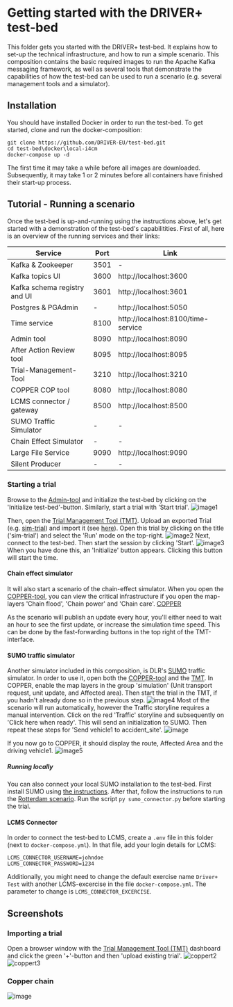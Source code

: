 # Getting started with the DRIVER+ test-bed

This folder gets you started with the DRIVER+ test-bed. It explains how to set-up the technical infrastructure, and how to run a simple scenario. This composition contains the basic required images to run the Apache Kafka messaging framework, as well as several tools that demonstrate the capabilities of how the test-bed can be used to run a scenario (e.g. several management tools and a simulator).

## Installation

You should have installed Docker in order to run the test-bed. To get started, clone and run the docker-composition:
```console
git clone https://github.com/DRIVER-EU/test-bed.git
cd test-bed\docker\local-i4cm
docker-compose up -d
```
The first time it may take a while before all images are downloaded. Subsequently, it may take 1 or 2 minutes before all containers have finished their start-up process.

## Tutorial - Running a scenario

Once the test-bed is up-and-running using the instructions above, let's get started with a demonstration of the test-bed's capabilitities. First of all, here is an overview of the running services and their links:

| Service | Port | Link |
|---------|------|------|
| Kafka & Zookeeper | 3501 | - |
| Kafka topics UI | 3600 | http://localhost:3600 |
| Kafka schema registry and UI | 3601 | http://localhost:3601 |
| Postgres & PGAdmin | - | http://localhost:5050 |
| Time service | 8100 | http://localhost:8100/time-service |
| Admin tool | 8090 | http://localhost:8090 |
| After Action Review tool | 8095 | http://localhost:8095 |
| Trial-Management-Tool | 3210 | http://localhost:3210 |
| COPPER COP tool | 8080 | http://localhost:8080 |
| LCMS connector / gateway | 8500 | http://localhost:8500 |
| SUMO Traffic Simulator | - | - |
| Chain Effect Simulator | - | - |
| Large File Service | 9090 | http://localhost:9090 |
| Silent Producer | - | - |


### Starting a trial
Browse to the [Admin-tool](http://localhost:8090) and initialize the test-bed by clicking on the 'Initialize test-bed'-button. Similarly, start a trial with 'Start trial'.
![image1](https://user-images.githubusercontent.com/11523459/67579710-4ee5d500-f745-11e9-987b-ee62bcad5c18.png)

Then, open the [Trial Management Tool (TMT)](http://localhost:3210). Upload an exported Trial (e.g. [sim-trial](https://github.com/DRIVER-EU/test-bed/files/3772536/trial_2f670b5c-6ec0-4b70-9e87-92252d305d6e.1.zip)) and import it (see [here](#importing-a-trial)). Open this trial by clicking on the title ('sim-trial') and select the 'Run' mode on the top-right. ![image2](https://user-images.githubusercontent.com/11523459/67581026-940b0680-f747-11e9-983b-80dfe36497f0.png)
Next, connect to the test-bed. Then start the session by clicking 'Start'.
![image3](https://user-images.githubusercontent.com/11523459/67581119-c74d9580-f747-11e9-8a5f-3d3573a4122b.png)
When you have done this, an 'Initialize' button appears. Clicking this button will start the time.

#### Chain effect simulator
It will also start a scenario of the chain-effect simulator. When you open the [COPPER-tool](http://localhost:8080), you can view the critical infrastructure if you open the map-layers 'Chain flood', 'Chain power' and 'Chain care'. [COPPER](#copper-chain)

As the scenario will publish an update every hour, you'll either need to wait an hour to see the first update, or increase the simulation time speed. This can be done by the fast-forwarding buttons in the top right of the TMT-interface. 

#### SUMO traffic simulator
Another simulator included in this composition, is DLR's [SUMO](https://sumo.dlr.de/index.html) traffic simulator. In order to use it, open both the [COPPER-tool](http://localhost:8080) and the [TMT](http://localhost:3210). In COPPER, enable the map layers in the group 'simulation' (Unit transport request, unit update, and Affected area). Then start the trial in the TMT, if you hadn't already done so in the previous step. 
![image4](https://user-images.githubusercontent.com/11523459/67871172-3a804e80-fb30-11e9-85bd-d73c6c9dde41.png)
Most of the scenario will run automatically, however the Traffic storyline requires a manual intervention. Click on the red 'Traffic' storyline and subsequently on 'Click here when ready'. This will send an initialization to SUMO. Then repeat these steps for 'Send vehicle1 to accident_site'.
![image](https://user-images.githubusercontent.com/11523459/67871443-a82c7a80-fb30-11e9-86f2-852262db32bb.png)

If you now go to COPPER, it should display the route, Affected Area and the driving vehicle1.
![image5](https://user-images.githubusercontent.com/11523459/67871781-2f79ee00-fb31-11e9-87da-2fd48898bde1.png)


##### Running locally
You can also connect your local SUMO installation to the test-bed. First install SUMO using [the instructions](https://github.com/DRIVER-EU/sumo-connector). After that, follow the instructions to run the [Rotterdam scenario](https://github.com/DRIVER-EU/sumo-connector/tree/master/Rotterdam). Run the script ```py sumo_connector.py``` before starting the trial. 

#### LCMS Connector
In order to connect the test-bed to LCMS, create a ```.env``` file in this folder (next to ```docker-compose.yml```). In that file, add your login details for LCMS: 
```
LCMS_CONNECTOR_USERNAME=johndoe
LCMS_CONNECTOR_PASSWORD=1234
```
Additionally, you might need to change the default exercise name ```Driver+ Test``` with another LCMS-excercise in the file ```docker-compose.yml```. The parameter to change is ```LCMS_CONNECTOR_EXCERCISE```.


## Screenshots
### Importing a trial
Open a browser window with the [Trial Management Tool (TMT)](http://localhost:3210) dashboard and click the green '+'-button and then 'upload existing trial'.
![coppert2](https://user-images.githubusercontent.com/11523459/57529348-fc4e6300-7334-11e9-9afd-c939532a2548.jpg)
![coppert3](https://user-images.githubusercontent.com/11523459/57529350-fd7f9000-7334-11e9-82de-c413833e1b0e.jpg)

### Copper chain
![image](https://user-images.githubusercontent.com/11523459/67581546-79855d00-f748-11e9-93bf-1a064a007f43.png)
